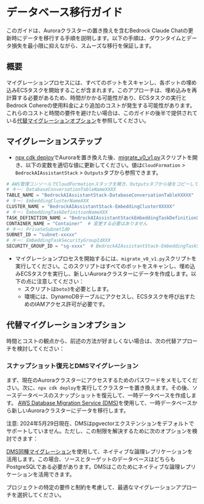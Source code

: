 # データベース移行ガイド

このガイドは、Auroraクラスターの置き換えを含むBedrock Claude Chatの更新時にデータを移行する手順を説明します。以下の手順は、ダウンタイムとデータ損失を最小限に抑えながら、スムーズな移行を保証します。

## 概要

マイグレーションプロセスには、すべてのボットをスキャンし、各ボットの埋め込みECSタスクを開始することが含まれます。このアプローチは、埋め込みを再計算する必要があるため、時間がかかる可能性があり、ECSタスクの実行とBedrock Cohereの使用料金により追加のコストが発生する可能性があります。これらのコストと時間の要件を避けたい場合は、このガイドの後半で提供されている[代替マイグレーションオプション](#alternative-migration-options)を参照してください。

## マイグレーションステップ

- [npx cdk deploy](../README.md#deploy-using-cdk)でAuroraを置き換えた後、[migrate_v0_v1.py](./migrate_v0_v1.py)スクリプトを開き、以下の変数を適切な値に更新してください。値は`CloudFormation` > `BedrockAIAssistantStack` > `Outputs`タブから参照できます。

```py
# AWS管理コンソールでCloudFormationスタックを開き、Outputsタブから値をコピーしてください。
# キー: DatabaseConversationTableNameXXXX
TABLE_NAME = "BedrockAIAssistantStack-DatabaseConversationTableXXXXX"
# キー: EmbeddingClusterNameXXX
CLUSTER_NAME = "BedrockAIAssistantStack-EmbeddingClusterXXXXX"
# キー: EmbeddingTaskDefinitionNameXXX
TASK_DEFINITION_NAME = "BedrockAIAssistantStackEmbeddingTaskDefinitionXXXXX"
CONTAINER_NAME = "Container"  # 変更する必要はありません
# キー: PrivateSubnetId0
SUBNET_ID = "subnet-xxxxx"
# キー: EmbeddingTaskSecurityGroupIdXXX
SECURITY_GROUP_ID = "sg-xxxx"  # BedrockAIAssistantStack-EmbeddingTaskSecurityGroupXXXXX
```

- マイグレーションプロセスを開始するには、`migrate_v0_v1.py`スクリプトを実行してください。このスクリプトはすべてのボットをスキャンし、埋め込みECSタスクを実行し、新しいAuroraクラスターにデータを作成します。以下の点に注意してください：
  - スクリプトは`boto3`を必要とします。
  - 環境には、DynamoDBテーブルにアクセスし、ECSタスクを呼び出すためのIAMアクセス許可が必要です。

## 代替マイグレーションオプション

時間とコストの観点から、前述の方法が好ましくない場合は、次の代替アプローチを検討してください：

### スナップショット復元とDMSマイグレーション

まず、現在のAuroraクラスターにアクセスするためのパスワードをメモしてください。次に、`npx cdk deploy`を実行してクラスターを置き換えます。その後、ソースデータベースのスナップショットを復元して、一時データベースを作成します。
[AWS Database Migration Service (DMS)](https://aws.amazon.com/dms/)を使用して、一時データベースから新しいAuroraクラスターにデータを移行します。

注意: 2024年5月29日現在、DMSはpgvectorエクステンションをデフォルトでサポートしていません。ただし、この制限を解決するために次のオプションを検討できます：

[DMS同種マイグレーション](https://docs.aws.amazon.com/dms/latest/userguide/dm-migrating-data.html)を使用して、ネイティブな論理レプリケーションを活用します。この場合、ソースとターゲットのデータベースはどちらもPostgreSQLである必要があります。DMSはこのためにネイティブな論理レプリケーションを活用できます。

プロジェクトの特定の要件と制約を考慮して、最適なマイグレーションアプローチを選択してください。